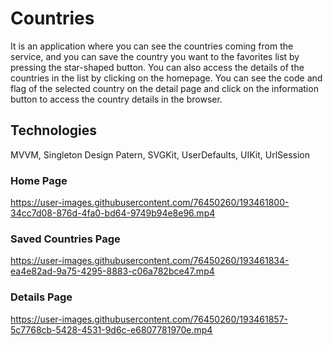 # Countries
It is an application where you can see the countries coming from the service, and you can save the country you want to the favorites list by pressing the star-shaped button. You can also access the details of the countries in the list by clicking on the homepage. You can see the code and flag of the selected country on the detail page and click on the information button to access the country details in the browser.

## Technologies
MVVM,
Singleton Design Patern,
SVGKit,
UserDefaults,
UIKit,
UrlSession

### Home Page
https://user-images.githubusercontent.com/76450260/193461800-34cc7d08-876d-4fa0-bd64-9749b94e8e96.mp4

### Saved Countries Page
https://user-images.githubusercontent.com/76450260/193461834-ea4e82ad-9a75-4295-8883-c06a782bce47.mp4

### Details Page
https://user-images.githubusercontent.com/76450260/193461857-5c7768cb-5428-4531-9d6c-e6807781970e.mp4

